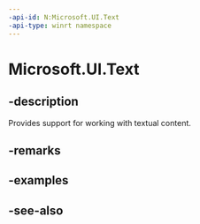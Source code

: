 ```yaml
---
-api-id: N:Microsoft.UI.Text
-api-type: winrt namespace
---
```


# Microsoft.UI.Text

## -description
Provides support for working with textual content.

## -remarks

## -examples

## -see-also
